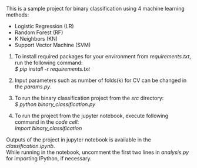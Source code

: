 This is a sample project for binary classification using 4 machine learning methods: 
- Logistic Regression (LR) 
- Random Forest (RF)
- K Neighbors (KN)
- Support Vector Machine (SVM)

1. To install required packages for your environment from *requirements.txt*, run the following command:   
*$ pip install -r requirements.txt*  

2. Input parameters such as number of folds(k) for CV can be changed in the *params.py*.

3. To run the binary classification project from the *src* directory:   
*$ python binary_classification.py*

4. To run the project from the jupyter notebook, execute following command in the *code cell*:   
*import binary_classification*  

Outputs of the project in jupyter notebook is available in the *classification.ipynb*.   
While running in the notebook, uncomment the first two lines in *analysis.py* for importing IPython, if necessary.

